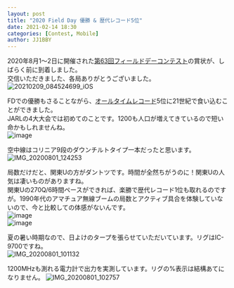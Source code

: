 ```yaml
---
layout: post
title: "2020 Field Day 優勝 & 歴代レコード5位"
date: 2021-02-14 18:30
categories: [Contest, Mobile]
author: JJ1BBY
---
```

2020年8月1～2日に開催された[第63回フィールドデーコンテスト](https://www.jarl.org/Japanese/1_Tanoshimo/1-1_Contest/fd/2020/index.html)の賞状が、しばらく前に到着しました。  
交信いただきました、各局ありがとうございました。  
![20210209_084524699_iOS](https://user-images.githubusercontent.com/79028771/107872642-f5cc2280-6eee-11eb-842d-90facd7559bf.jpg)  

FDでの優勝もさることながら、[オールタイムレコード](http://je1scj.o.oo7.jp/alltime_fd_xa1.htm#alltime_fd_x1200)5位に21世紀で食い込むことができました。  
JARLの4大大会では初めてのことです。1200も人口が増えてきているので短い命かもしれませんね。  
![image](https://user-images.githubusercontent.com/79028771/107872785-07fa9080-6ef0-11eb-872a-24ad4cd02563.png)  
  
空中線はコリニア9段のダウンチルトタイプ一本だったと思います。
![IMG_20200801_124253](https://user-images.githubusercontent.com/79028771/107872836-82c3ab80-6ef0-11eb-968b-968c16c8f4ce.jpg)  

局数だけだと、関東Uの方がダントツです。時間が全然ちがうのに！関東Uの人気は凄いものがありますね。  
関東Uの270Q/6時間ペースができれば、楽勝で歴代レコード1位も取れるのですが。1990年代のアマチュア無線ブームの局数とアクティブ具合を体験していないので、今と比較しての体感がないんです。  
![image](https://user-images.githubusercontent.com/79028771/107872851-bacaee80-6ef0-11eb-9f8c-45c9d2fed032.png)  
![image](https://user-images.githubusercontent.com/79028771/107872857-c28a9300-6ef0-11eb-9ce4-6648b0d894ec.png)  
  
夏の暑い時期なので、日よけのタープを張らせていただいています。リグはIC-9700ですね。  
![IMG_20200801_101132](https://user-images.githubusercontent.com/79028771/107872941-94598300-6ef1-11eb-8b59-7cd48300f629.jpg)    

1200MHzも測れる電力計で出力を実測しています。リグの%表示は結構あてになりません。
![IMG_20200801_102757](https://user-images.githubusercontent.com/79028771/107872940-90c5fc00-6ef1-11eb-8575-33392548ebfd.jpg)  

<script src="https://utteranc.es/client.js"
        repo="JJ1BBY/JJ1BBY.github.io"
        issue-term="pathname"
        theme="github-light"
        crossorigin="anonymous"
        async>
</script>

